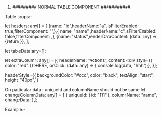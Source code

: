 1.  ######### NORMAL TABLE COMPONENT ###########

Table props:-

let headers: any[] = [
{name: "id",headerName:"a", isFilterEnabled: true,filterComponent: "",},{ name: "name" ,headerName:"c",isFilterEnabled: false,filterComponent: <component />,},
{name: "status",renderDataContent: (data: any) => {return <Component />}},
];

let tableData:any=[];

let extraColumn: any[] = [{
headerName: "Actions",
content: <div style={{ color: "red" }}>HERE</div>,
onClick: (data: any) => {
console.log(data, "hhh");},
}];

headerStyle={{
backgroundColor: "#ccc",
color: "black",
textAlign: "start",
height: "40px",}}

On particular data : uniqueId and columnName should not be same
let changeColumnData: any[] = [
{ uniqueId: { id: "111" }, columnName: "name", changeData: <UserAdd /> },];

Example:-

<!-- <NormalTable
headers={headers}
headerStyle={{backgroundColor: "#ccc",color: "black",textAlign: "start",height: "40px",}}
tableData={tableData}
extraColumn={extraColumn}
capitalizingHeaders={true}
changeColumnData={changeColumnData}
pagination={true}
footerStyle={{}}
onRowClick={() => {}}
onRowSelected={true or false}  //for checked rows
sortBy={"name"}  //sort by initial
</NormalTable> -->
